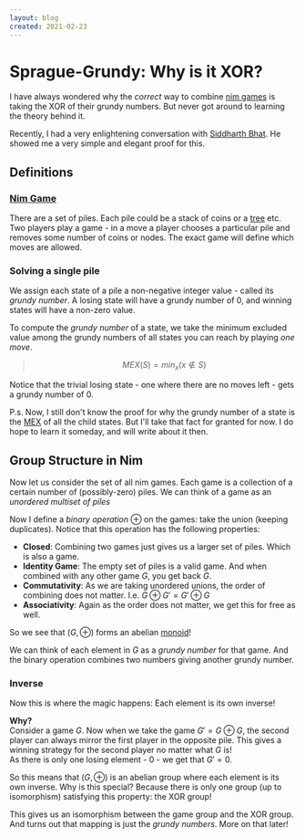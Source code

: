 ```yaml
---
layout: blog
created: 2021-02-23
---
```


Sprague-Grundy: Why is it XOR?
============

I have always wondered why the _correct_ way to combine [nim games](https://en.wikipedia.org/wiki/Sprague%E2%80%93Grundy_theorem) is taking the XOR of their grundy numbers. But never got around to learning the theory behind it.

Recently, I had a very enlightening conversation with [Siddharth Bhat](https://bollu.github.io). He showed me a very simple and elegant proof for this.

Definitions
-----------

### [Nim Game](https://en.wikipedia.org/wiki/Nim)
There are a set of piles. Each pile could be a stack of coins or a [tree](https://en.wikipedia.org/wiki/Tree_(graph_theory)) etc.  
Two players play a game - in a move a player chooses a particular pile and removes some number of coins or nodes. The exact game will define which moves are allowed.

### Solving a single pile
We assign each state of a pile a non-negative integer value - called its _grundy number_. A losing state will have a grundy number of 0, and winning states will have a non-zero value.

To compute the _grundy number_ of a state, we take the minimum excluded value among the grundy numbers of all states you can reach by playing _one move_.
> $$MEX(S) = min_x(x \not \in S)$$

Notice that the trivial losing state - one where there are no moves left - gets a grundy number of 0.

P.s. Now, I still don't know the proof for why the grundy number of a state is the [MEX](https://en.wikipedia.org/wiki/Mex_(mathematics)) of all the child states. But I'll take that fact for granted for now. I do hope to learn it someday, and will write about it then.

Group Structure in Nim
----------------------

Now let us consider the set of all nim games. Each game is a collection of a certain number of (possibly-zero) piles. We can think of a game as an _unordered multiset of piles_

Now I define a _binary operation_ $\oplus$ on the games: take the union (keeping duplicates). Notice that this operation has the following properties:

- **Closed**: Combining two games just gives us a larger set of piles. Which is also a game.
- **Identity Game**: The empty set of piles is a valid game. And when combined with any other game $G$, you get back $G$.
- **Commutativity**: As we are taking unordered unions, the order of combining does not matter. I.e. $G \oplus G' = G' \oplus G$
- **Associativity**: Again as the order does not matter, we get this for free as well.

So we see that $(G, \oplus)$ forms an abelian [monoid](https://en.wikipedia.org/wiki/Monoid)!

We can think of each element in $G$ as a _grundy number_ for that game. And the binary operation combines two numbers giving another grundy number.

### Inverse
Now this is where the magic happens: Each element is its own inverse!

**Why?**  
Consider a game $G$. Now when we take the game $G' = G \oplus G$, the second player can always mirror the first player in the opposite pile. This gives a winning strategy for the second player no matter what $G$ is!  
As there is only one losing element - $0$ - we get that $G' = 0$.

So this means that $(G, \oplus)$ is an abelian group where each element is its own inverse. Why is this special? Because there is only one group (up to isomorphism) satisfying this property: the XOR group!  

This gives us an isomorphism between the game group and the XOR group. And turns out that mapping is just the _grundy numbers_. More on that later!
